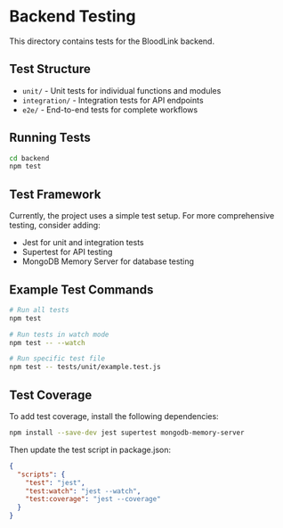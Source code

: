 # Backend Testing

This directory contains tests for the BloodLink backend.

## Test Structure

- `unit/` - Unit tests for individual functions and modules
- `integration/` - Integration tests for API endpoints
- `e2e/` - End-to-end tests for complete workflows

## Running Tests

```bash
cd backend
npm test
```

## Test Framework

Currently, the project uses a simple test setup. For more comprehensive testing, consider adding:

- Jest for unit and integration tests
- Supertest for API testing
- MongoDB Memory Server for database testing

## Example Test Commands

```bash
# Run all tests
npm test

# Run tests in watch mode
npm test -- --watch

# Run specific test file
npm test -- tests/unit/example.test.js
```

## Test Coverage

To add test coverage, install the following dependencies:

```bash
npm install --save-dev jest supertest mongodb-memory-server
```

Then update the test script in package.json:

```json
{
  "scripts": {
    "test": "jest",
    "test:watch": "jest --watch",
    "test:coverage": "jest --coverage"
  }
}
```